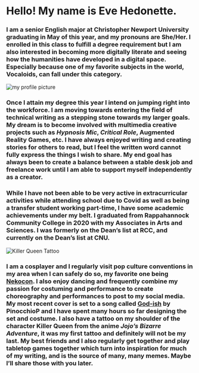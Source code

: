 # Hello! My name is Eve Hedonette. 

### I am a senior English major at Christopher Newport University graduating in May of this year, and my pronouns are She/Her. I enrolled in this class to fulfill a degree requirement but I am also interested in becoming more digitally literate and seeing how the humanities have developed in a digital space. Especially because one of my favorite subjects in the world, Vocaloids, can fall under this category. 

![my profile picture](https://eve-hedonette.github.io/E-Hedonette/images/Cute.JPG)

### Once I attain my degree this year I intend on jumping right into the workforce. I am moving towards entering the field of technical writing as a stepping stone towards my larger goals. My dream is to become involved with multimedia creative projects such as *Hypnosis Mic*, *Critical Role*, Augmented Reality Games, etc. I have always enjoyed writing and creating stories for others to read, but I feel the written word cannot fully express the things I wish to share. My end goal has always been to create a balance between a stable desk job and freelance work until I am able to support myself independently as a creator.

### While I have not been able to be very active in extracurricular activities while attending school due to Covid as well as being a transfer student working part-time, I have some academic achievements under my belt. I graduated from Rappahannock Community College in 2020 with my Associates in Arts and Sciences. I was formerly on the Dean’s list at RCC, and currently on the Dean’s list at CNU.

![Killer Queen Tattoo](https://eve-hedonette.github.io/E-Hedonette/images/tatooo.jpg)

### I am a cosplayer and I regularly visit pop culture conventions in my area when I can safely do so, my favorite one being [Nekocon](nekocon.com). I also enjoy dancing and frequently combine my passion for costuming and performance to create choreography and performances to post to my social media. My most recent cover is set to a song called [God-ish](https://www.youtube.com/watch?v=EHBFKhLUVig) by PinocchioP and I have spent many hours so far designing the set and costume. I also have a tattoo on my shoulder of the character Killer Queen from the anime *Jojo’s Bizarre Adventure*, it was my first tattoo and definitely will not be my last. My best friends and I also regularly get together and play tabletop games together which turn into inspiration for much of my writing, and is the source of many, many memes. Maybe I’ll share those with you later.
